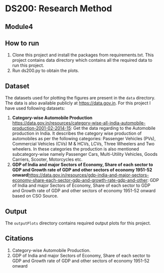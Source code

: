 # DS200: Research Method
## Module4 

## How to run
1. Clone this project and install the packages from requirements.txt. This project contains data directory which contains all the required data to run this project. 
3. Run ds200.py to obtain the plots. 

## Dataset
The datasets used for plotting the figures are present in the `data` directory. The data is also available publicly at <https://data.gov.in>. For this project I have used following datasets: 
1. **Category-wise Automobile Production** <https://data.gov.in/resources/category-wise-all-india-automobile-production-2001-02-2014-15>: Get the data regarding to the Automobile production in India. It describes the category wise production of automobiles as per the following categories: Passenger Vehicles (PVs), Commercial Vehicles (CVs) M & HCVs, LCVs, Three Wheelers and Two wheelers. In these categories the production is also mentioned subcategory-wise namely Passenger Cars, Multi-Utility Vehicles, Goods Carriers, Scooter, Motorcycles etc.
2. **GDP of India and major Sectors of Economy, Share of each sector to GDP and Growth rate of GDP and other sectors of economy 1951-52 onward**<https://data.gov.in/resources/gdp-india-and-major-sectors-economy-share-each-sector-gdp-and-growth-rate-gdp-and-other>: GDP of India and major Sectors of Economy, Share of each sector to GDP and Growth rate of GDP and other sectors of economy 1951-52 onward based on CSO Source.

## Output
The `outputPlots` directory contains required output plots for this project.  

## Citations
1. Category-wise Automobile Production. 
2. GDP of India and major Sectors of Economy, Share of each sector to GDP and Growth rate of GDP and other sectors of economy 1951-52 onward





